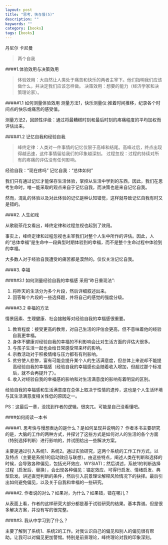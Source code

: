 ```yaml
---
layout: post
title: "思考，快与慢(5)"
description: ""
keywords: ""
category: [books]
tags: [books]
---
```


丹尼尔 卡尼曼

>两个自我

####1.体验效用与决策效用

>体验效用：大自然让人类处于痛苦和快乐的两者主宰下。他们指明我们应该做什么，并决定我们应该怎样做。
>决策效用：想要的能力（经济学家和决策理论家）。

#####1.1 如何测量体验效用
测量方法1，快乐测量仪:推着时间推移，纪录各个时间点的快乐或痛苦的感受值。

测量方法2，回顾性评级：通过将最糟糕时刻和最后时刻的疼痛程度的平均加权而评估出来。

#####1.2 记忆自我和经验自我

>峰终定律：人类对一件事情的记忆仅限于高峰和结尾。高峰过后，终点出现得越迅速，这件事情留给我们的印象越深刻。
>过程忽视：过程的持续对所有的疼痛的评估没有任何影响。

经验自我：“现在疼吗”
记忆自我：“总体如何”

我们只有通过记忆才能保存生活体验，掌控从生活中学到的东西，因此，我们在思考生命时，唯一能采取的观点来自于记忆自我，而决策也是来自记忆自我。

然而，混乱的体验以及对此体验的记忆是种认知错觉，这样就导致记忆自我有时又是错的。

<!-- more -->

####2. 人生如戏
 
 从歌剧茶花女看出，峰终定律和过程忽视也起到了效用。
 
 事实上，峰终定律和过程忽视也主宰我们对整个人生中所作的评估。因此，人的“总体幸福”是生命中一段典型时期体验到的幸福，而不是整个生命过程中体验到的幸福。
 
 大多数人对于经验自我遭受的痛苦都是漠然的。仅仅关注记忆自我。
 
####3. 幸福

#####3.1 如何测量经验自我的幸福感
采用“昨日重现法”: 

 1. 将昨天的生活分为多个片段，然后详细叙述出来。
 2. 回答每个片段的一些选择题，并将自己的感觉的强度分级。
 
#####3.2 幸福的方法

情景因素、生理健康、社会接触等对经验自我的幸福感很重要。

 1. 教育程度：接受更高的教育，对自己生活的评估会更高，但不意味着他的经验自我更幸福。
 2. 身体不健康对经验自我的幸福的不利影响会比对生活方面的评估大很多。
 3. 与孩子生活一起也会给日常感受带来坏的影响。
 4. 宗教活动对于积极情绪与压力都有有利影响。
 5. 贫穷使人悲惨，富有可能会提升某个人的生活满意度，但总体上来说却不能提高经验自我的幸福感（经验自我的幸福感也会随着收入增加，但超过那个标准后，就不会再提升了）。
 6. 收入对经验自我的幸福感的影响和对生活满意度的影响有着明显的区别。
 
经验自我的幸福感和生活满意度在总体上取决于性情的遗传，这也是个人生活环境与其生活满意度相关性低的原因之一。


PS：这最后一章，没找到作者的逻辑。很突兀。可能是自己没看懂吧。

####如何阅读一本书

#####1. 思考快与慢想表达的是什么？是如何呈现并说明的？
作者本书主要研究的是，大脑的工作的两种方式，并探讨了这些方式是如何对人的生活的各个方面（特别选择判断）进行影响的，并试图给出一些解决方案。

主要是通过引入系统1、系统2。通过实验研究，这两个系统的工作工作方式，以及特点（主要是系统1的启动效应与联想）。由这些特点，阐述人类在判断和选择的时候，会导致各种偏见，包括光环效应、WYSIATI；然后讲述，系统1的判断选择过程（启发后、替换），会出现各种偏见：锚定效应、可得行启发、情绪启发、典型启发。讲述直觉判断的条件，然后引入前景理论解释风险情况下的抉择。最后引出如何避免偏见，以及关于自我和幸福的一些研究。

#####2. 作者说的对么？如果对，为什么？如果错，错在哪儿？

从表面上看，作者的这样研究大部分都是基于试验研究的结果。基本靠谱。但是很多解决方案，并没有写的很完整。

#####3. 我从中学习到了什么？

主要了解到了系统1、系统2的工作。对我认识自己的偏见和别人的偏见很有帮助。让我可以对偏见更加警惕。特别是前景理论，峰终理论对我的印象深刻。